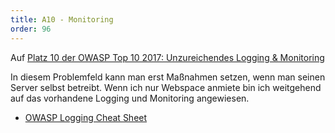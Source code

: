 ```yaml
---
title: A10 - Monitoring
order: 96
---
```


Auf [Platz 10 der OWASP Top 10 2017: Unzureichendes Logging & Monitoring](https://owasp.org/www-project-top-ten/2017/de/A10_2017-Unzureichendes_Logging%2526Monitoring)

In diesem Problemfeld kann man erst Maßnahmen setzen, wenn man seinen Server selbst betreibt.
Wenn ich nur Webspace anmiete bin ich weitgehend auf das vorhandene Logging und Monitoring angewiesen.

- [OWASP Logging Cheat Sheet](https://github.com/OWASP/CheatSheetSeries/blob/master/cheatsheets/Logging_Cheat_Sheet.md)
